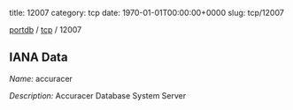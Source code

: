 title: 12007
category: tcp
date: 1970-01-01T00:00:00+0000
slug: tcp/12007

[portdb](/) / [tcp](/category/tcp.html) / 12007


## IANA Data

_Name:_ accuracer

_Description:_ Accuracer Database System Server

